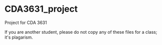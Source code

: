 # CDA3631_project
Project for CDA 3631

If you are another student, please do not copy any of these files for a class; it's plagarism.
